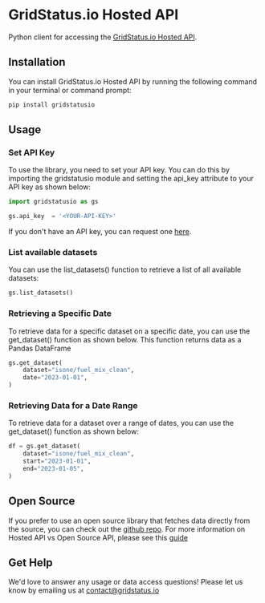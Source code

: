 # GridStatus.io Hosted API

Python client for accessing the [GridStatus.io Hosted API](https://www.gridstatus.io/api).

## Installation

You can install GridStatus.io Hosted API by running the following command in your terminal or command prompt:

```bash
pip install gridstatusio
```

## Usage

### Set API Key

To use the library, you need to set your API key. You can do this by importing the gridstatusio module and setting the api_key attribute to your API key as shown below:

```python
import gridstatusio as gs

gs.api_key  = '<YOUR-API-KEY>'
```

If you don't have an API key, you can request one [here](https://www.gridstatus.io/api). 

### List available datasets

You can use the list_datasets() function to retrieve a list of all available datasets:

```python
gs.list_datasets()
```

### Retrieving a Specific Date

To retrieve data for a specific dataset on a specific date, you can use the get_dataset() function as shown below. This function returns data as a Pandas DataFrame

```python
gs.get_dataset(
    dataset="isone/fuel_mix_clean",
    date="2023-01-01",
)
```

### Retrieving Data for a Date Range

To retrieve data for a dataset over a range of dates, you can use the get_dataset() function as shown below:

```python
df = gs.get_dataset(
    dataset="isone/fuel_mix_clean",
    start="2023-01-01",
    end="2023-01-05",
)
```

## Open Source

If you prefer to use an open source library that fetches data directly from the source, you can check out the [github repo](https://github.com/kmax12/gridstatus). For more information on Hosted API vs Open Source API, please see this [guide](https://www.gridstatus.io/docs#section/Hosted-API-vs-Open-Source-API)

## Get Help

We'd love to answer any usage or data access questions! Please let us know by emailing us at contact@gridstatus.io